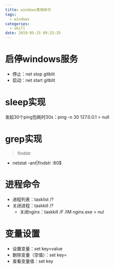 ```yaml
---
title: windows常用命令
tags:
  - windows
categories:
  - skill
date: 2019-05-15 09:25:35
---
```


# 启停windows服务
* 停止：net stop gitblit
* 启动：net start gitblit

# sleep实现
发起30个ping包耗时30s：ping -n 30 127.0.0.1 > null

# grep实现
>findstr

* netstat -ant|findstr :80$

# 进程命令
* 进程列表：tasklist /?
* 关闭进程：taskkill /?
    - 关闭nginx：taskkill /F /IM nginx.exe > nul

# 变量设置
* 设置变量：set key=value
* 删除变量（空值）：set key=
* 查看变量值：set key
